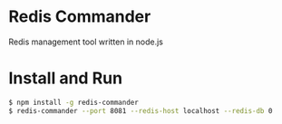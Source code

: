 # Redis Commander

Redis management tool written in node.js

# Install and Run

```bash
$ npm install -g redis-commander
$ redis-commander --port 8081 --redis-host localhost --redis-db 0
```
